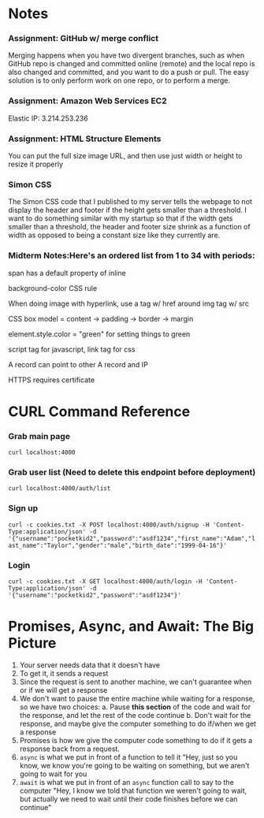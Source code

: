 # Notes

### Assignment: GitHub w/ merge conflict

Merging happens when you have two divergent branches, such as when GitHub repo is changed and committed online (remote) and the local repo is also changed and committed, and you want to do a push or pull. The easy solution is to only perform work on one repo, or to perform a merge.

### Assignment: Amazon Web Services EC2

Elastic IP: 3.214.253.236 

### Assignment: HTML Structure Elements

You can put the full size image URL, and then use just width or height to resize it properly

### Simon CSS

The Simon CSS code that I published to my server tells the webpage to not display the header and footer if the height gets smaller than a threshold. I want to do something similar with my startup so that if the width gets smaller than a threshold, the header and footer size shrink as a function of width as opposed to being a constant size like they currently are.

### Midterm Notes:Here's an ordered list from 1 to 34 with periods:

span has a default property of inline

background-color CSS rule

When doing image with hyperlink, use a tag w/ href around img tag w/ src

CSS box model = content -> padding -> border -> margin

element.style.color = "green" for setting things to green

script tag for javascript, link tag for css

A record can point to other A record and IP

HTTPS requires certificate

# CURL Command Reference

### Grab main page

`curl localhost:4000`

### Grab user list (Need to delete this endpoint before deployment)

`curl localhost:4000/auth/list`

### Sign up

`curl -c cookies.txt -X POST localhost:4000/auth/signup -H 'Content-Type:application/json' -d '{"username":"pocketkid2","password":"asdf1234","first_name":"Adam","last_name":"Taylor","gender":"male","birth_date":"1999-04-16"}'`

### Login

`curl -c cookies.txt -X GET localhost:4000/auth/login -H 'Content-Type:application/json' -d '{"username":"pocketkid2","password":"asdf1234"}'`

# Promises, Async, and Await: The Big Picture

1. Your server needs data that it doesn't have
2. To get it, it sends a request
3. Since the request is sent to another machine, we can't guarantee when or if we will get a response
4. We don't want to pause the entire machine while waiting for a response, so we have two choices:
   a. Pause **this section** of the code and wait for the response, and let the rest of the code continue
   b. Don't wait for the response, and maybe give the computer something to do if/when we get a response
5. Promises is how we give the computer code something to do if it gets a response back from a request.
6. `async` is what we put in front of a function to tell it "Hey, just so you know, we know you're going to be waiting on something, but we aren't going to wait for you
7. `await` is what we put in front of an `async` function call to say to the computer "Hey, I know we told that function we weren't going to wait, but actually we need to wait until their code finishes before we can continue"

